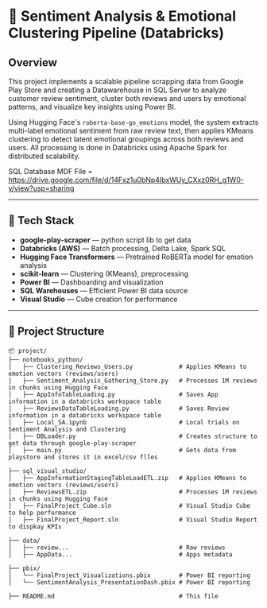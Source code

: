 # 🧠 Sentiment Analysis & Emotional Clustering Pipeline (Databricks)

## Overview

This project implements a scalable pipeline scrapping data from Google Play Store and creating a Datawarehouse in SQL Server to analyze customer review sentiment, cluster both reviews and users by emotional patterns, and visualize key insights using Power BI.

Using Hugging Face's `roberta-base-go_emotions` model, the system extracts multi-label emotional sentiment from raw review text, then applies KMeans clustering to detect latent emotional groupings across both reviews and users. All processing is done in Databricks using Apache Spark for distributed scalability.

SQL Database MDF File = https://drive.google.com/file/d/14Fxz1u0bNp4IbxWUy_CXxz0RH_g1W0-y/view?usp=sharing

---

## 🔧 Tech Stack

- **google-play-scraper** — python script lib to get data 
- **Databricks (AWS)** — Batch processing, Delta Lake, Spark SQL
- **Hugging Face Transformers** — Pretrained RoBERTa model for emotion analysis
- **scikit-learn** — Clustering (KMeans), preprocessing
- **Power BI** — Dashboarding and visualization
- **SQL Warehouses** — Efficient Power BI data source
- **Visual Studio** — Cube creation for performance

---

## 📁 Project Structure

```plaintext
📦 project/
├── notebooks_python/
│   ├── Clustering_Reviews_Users.py             # Applies KMeans to emotion vectors (reviews/users)
│   ├── Sentiment_Analysis_Gathering_Store.py   # Processes 1M reviews in chunks using Hugging Face
│   ├── AppInfoTableLoading.py                  # Saves App information in a databricks workspace table
│   ├── ReviewsDataTableLoading.py              # Saves Review information in a databricks workspace table
│   ├── Local_SA.ipynb                          # Local trials on Sentiment Analysis and Clustering
│   ├── DBLoader.py                             # Creates structure to get data through google-play-scraper
│   ├── main.py                                 # Gets data from playstore and stores it in excel/csv flles

├── sql_visual_studio/
│   ├── AppInformationStagingTableLoadETL.zip   # Applies KMeans to emotion vectors (reviews/users)
│   ├── ReviewsETL.zip                          # Processes 1M reviews in chunks using Hugging Face
│   ├── FinalProject_Cube.sln                   # Visual Studio Cube to help performance        
│   ├── FinalProject_Report.sln                 # Visual Studio Report to dispkay KPIs

├── data/
│   ├── review...                               # Raw reviews
│   ├── AppData...                              # Apps metadata

├── pbix/
│   └── FinalProject_Visualizations.pbix        # Power BI reporting
│   └── SentimentAnalysis_PresentationDash.pbix # Power BI reporting

├── README.md                                   # This file



